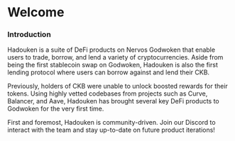 # Welcome

### Introduction

Hadouken is a suite of DeFi products on Nervos Godwoken that enable users to trade, borrow, and lend a variety of cryptocurrencies. Aside from being the first stablecoin swap on Godwoken, Hadouken is also the first lending protocol where users can borrow against and lend their CKB.

Previously, holders of CKB were unable to unlock boosted rewards for their tokens. Using highly vetted codebases from projects such as Curve, Balancer, and Aave, Hadouken has brought several key DeFi products to Godwoken for the very first time.

First and foremost, Hadouken is community-driven. Join our Discord to interact with the team and stay up-to-date on future product iterations!
